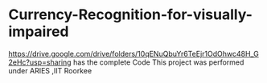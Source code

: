 # Currency-Recognition-for-visually-impaired
https://drive.google.com/drive/folders/10qENuQbuYr6TeEjr1OdOhwc48H_G2eHc?usp=sharing has the complete Code
This project was performed under ARIES ,IIT Roorkee
